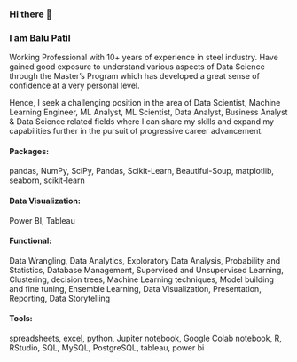 ### Hi there 👋

### I am Balu Patil


Working Professional with 10+ years of experience in steel industry. Have gained good exposure to understand various aspects of Data Science through the Master’s Program which has developed a great sense of confidence at a very personal level.

Hence, I seek a challenging position in the area of Data Scientist, Machine Learning Engineer, ML Analyst, ML Scientist, Data Analyst, Business Analyst & Data Science related fields where I can share my skills and expand my capabilities further in the pursuit of progressive career advancement.

#### Packages: 
pandas, NumPy, SciPy, Pandas, Scikit-Learn, Beautiful-Soup, matplotlib, seaborn, scikit-learn
#### Data Visualization: 
Power BI, Tableau
#### Functional: 
Data Wrangling, Data Analytics, Exploratory Data Analysis, Probability and Statistics, Database Management, Supervised and Unsupervised Learning, Clustering, decision trees, Machine Learning techniques, Model building and fine tuning, Ensemble Learning, Data Visualization, Presentation, Reporting, Data Storytelling
#### Tools: 
spreadsheets, excel, python, Jupiter notebook, Google Colab notebook, R, RStudio, SQL, MySQL, PostgreSQL, tableau, power bi

<!--
**baluhiramanpatil/baluhiramanpatil** is a ✨ _special_ ✨ repository because its `README.md` (this file) appears on your GitHub profile.

Here are some ideas to get you started:

- 🔭 I’m currently working on ...
- 🌱 I’m currently learning ...
- 👯 I’m looking to collaborate on ...
- 🤔 I’m looking for help with ...
- 💬 Ask me about ...
- 📫 How to reach me: ...
- 😄 Pronouns: ...
- ⚡ Fun fact: ...
-->
